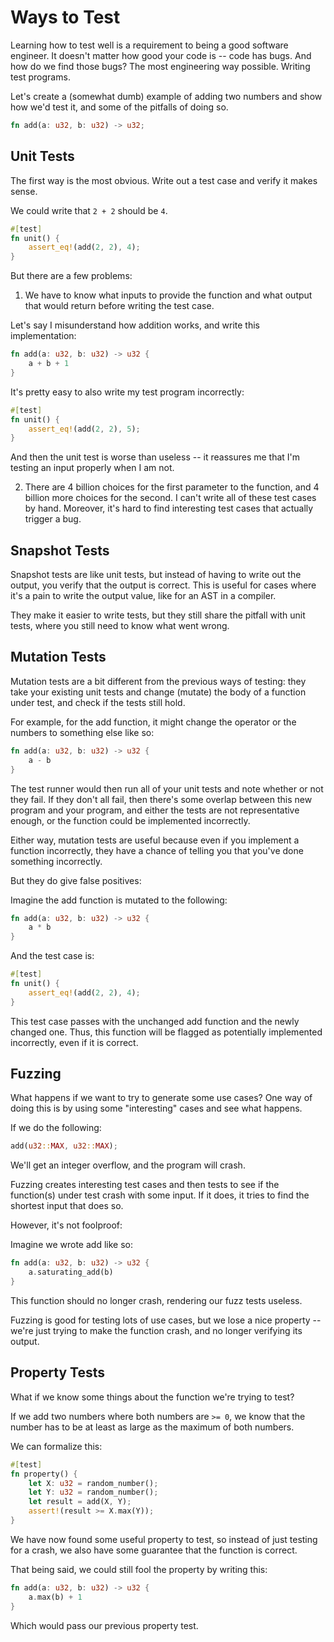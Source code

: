 # Ways to Test

Learning how to test well is a requirement to being a good software
engineer. It doesn't matter how good your code is -- code has bugs.
And how do we find those bugs? The most engineering way possible.
Writing test programs.

Let's create a (somewhat dumb) example of adding two numbers and show
how we'd test it, and some of the pitfalls of doing so.

```rust
fn add(a: u32, b: u32) -> u32;
```

## Unit Tests

The first way is the most obvious. Write out a test case and verify it
makes sense.

We could write that `2 + 2` should be `4`.

```rust
#[test]
fn unit() {
    assert_eq!(add(2, 2), 4);
}
```

But there are a few problems:

1. We have to know what inputs to provide the function and what output
   that would return before writing the test case. 

Let's say I misunderstand how addition works, and write this
implementation:

```rust
fn add(a: u32, b: u32) -> u32 {
    a + b + 1
}
```

It's pretty easy to also write my test program incorrectly:

```rust
#[test]
fn unit() {
    assert_eq!(add(2, 2), 5);
}
```

And then the unit test is worse than useless -- it reassures me that I'm
testing an input properly when I am not.

2. There are 4 billion choices for the first parameter to the function,
   and 4 billion more choices for the second. I can't write all of these
   test cases by hand. Moreover, it's hard to find interesting test
   cases that actually trigger a bug.


## Snapshot Tests

Snapshot tests are like unit tests, but instead of having to write out
the output, you verify that the output is correct. This is useful for
cases where it's a pain to write the output value, like for an AST in a
compiler.

They make it easier to write tests, but they still share the pitfall
with unit tests, where you still need to know what went wrong.

## Mutation Tests

Mutation tests are a bit different from the previous ways of testing:
they take your existing unit tests and change (mutate) the body of a
function under test, and check if the tests still hold.

For example, for the add function, it might change the operator or the
numbers to something else like so:

```rust
fn add(a: u32, b: u32) -> u32 {
    a - b
}
```

The test runner would then run all of your unit tests and note whether
or not they fail. If they don't all fail, then there's some overlap
between this new program and your program, and either the tests are not
representative enough, or the function could be implemented incorrectly.

Either way, mutation tests are useful because even if you implement a
function incorrectly, they have a chance of telling you that you've done
something incorrectly.

But they do give false positives:

Imagine the add function is mutated to the following:

```rust
fn add(a: u32, b: u32) -> u32 {
    a * b
}
```

And the test case is:

```rust
#[test]
fn unit() {
    assert_eq!(add(2, 2), 4);
}
```

This test case passes with the unchanged add function and the newly
changed one. Thus, this function will be flagged as potentially
implemented incorrectly, even if it is correct.

## Fuzzing

What happens if we want to try to generate some use cases?
One way of doing this is by using some "interesting" cases and see what
happens.

If we do the following:

```rust
add(u32::MAX, u32::MAX);
```

We'll get an integer overflow, and the program will crash.

Fuzzing creates interesting test cases and then tests to see if the
function(s) under test crash with some input. If it does, it tries to
find the shortest input that does so.

However, it's not foolproof:

Imagine we wrote add like so:

```rust
fn add(a: u32, b: u32) -> u32 {
    a.saturating_add(b)
}
```

This function should no longer crash, rendering our fuzz tests useless.

Fuzzing is good for testing lots of use cases, but we lose a nice
property -- we're just trying to make the function crash, and no longer
verifying its output.

## Property Tests

What if we know some things about the function we're trying to test?

If we add two numbers where both numbers are `>= 0`, we know that the
number has to be at least as large as the maximum of both numbers.

We can formalize this:

```rust
#[test]
fn property() {
    let X: u32 = random_number();
    let Y: u32 = random_number();
    let result = add(X, Y);
    assert!(result >= X.max(Y));
}
```

We have now found some useful property to test, so instead of just
testing for a crash, we also have some guarantee that the function is
correct.

That being said, we could still fool the property by writing this:

```rust
fn add(a: u32, b: u32) -> u32 {
    a.max(b) + 1
}
```

Which would pass our previous property test.

